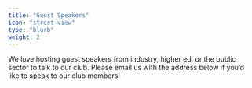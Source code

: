 ```yaml
---
title: "Guest Speakers"
icon: "street-view"
type: "blurb"
weight: 2
---
```


We love hosting guest speakers from industry, higher ed, or the public sector to talk to our club. Please email us with the address below if you’d like to speak to our club members!
